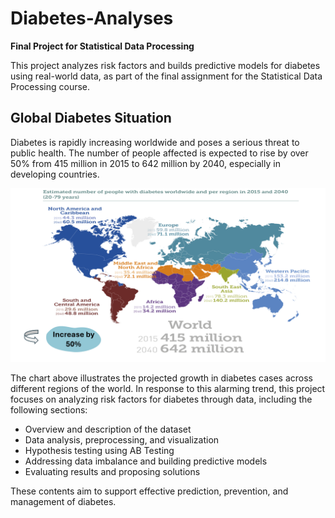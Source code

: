 # Diabetes-Analyses

**Final Project for Statistical Data Processing**

This project analyzes risk factors and builds predictive models for diabetes using real-world data, as part of the final assignment for the Statistical Data Processing course.

## Global Diabetes Situation

Diabetes is rapidly increasing worldwide and poses a serious threat to public health. The number of people affected is expected to rise by over 50% from 415 million in 2015 to 642 million by 2040, especially in developing countries.

![Diabetes estimate worldwide](est.png)

The chart above illustrates the projected growth in diabetes cases across different regions of the world. In response to this alarming trend, this project focuses on analyzing risk factors for diabetes through data, including the following sections:

- Overview and description of the dataset
- Data analysis, preprocessing, and visualization
- Hypothesis testing using AB Testing
- Addressing data imbalance and building predictive models
- Evaluating results and proposing solutions

These contents aim to support effective prediction, prevention, and management of diabetes.
